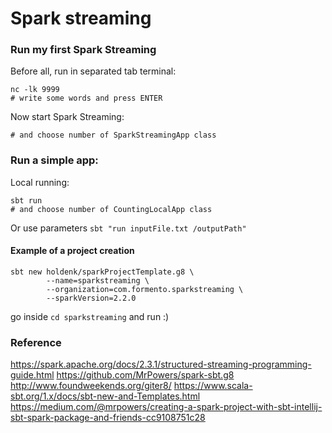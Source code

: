 # Spark streaming

### Run my first Spark Streaming

Before all, run in separated tab terminal:
```shell
nc -lk 9999
# write some words and press ENTER
```

Now start Spark Streaming:
```shell
# and choose number of SparkStreamingApp class
```

### Run a simple app:

Local running:

```shell
sbt run
# and choose number of CountingLocalApp class
```

Or use parameters `sbt "run inputFile.txt /outputPath"`

#### Example of a project creation

```shell
sbt new holdenk/sparkProjectTemplate.g8 \
        --name=sparkstreaming \
        --organization=com.formento.sparkstreaming \
        --sparkVersion=2.2.0
```

go inside `cd sparkstreaming` and run :)

### Reference

https://spark.apache.org/docs/2.3.1/structured-streaming-programming-guide.html
https://github.com/MrPowers/spark-sbt.g8
http://www.foundweekends.org/giter8/
https://www.scala-sbt.org/1.x/docs/sbt-new-and-Templates.html
https://medium.com/@mrpowers/creating-a-spark-project-with-sbt-intellij-sbt-spark-package-and-friends-cc9108751c28
